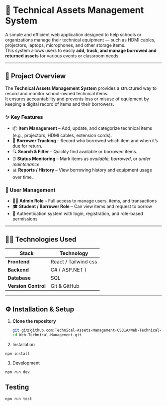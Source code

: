 # 🧰 Technical Assets Management System

A simple and efficient web application designed to help schools or organizations manage their technical equipment — such as HDMI cables, projectors, laptops, microphones, and other storage items.  
This system allows users to easily **add, track, and manage borrowed and returned assets** for various events or classroom needs.

---

## 🎯 Project Overview

The **Technical Assets Management System** provides a structured way to record and monitor school-owned technical items.  
It ensures accountability and prevents loss or misuse of equipment by keeping a digital record of items and their borrowers.

### ✨ Key Features
- 📦 **Item Management** – Add, update, and categorize technical items (e.g., projectors, HDMI cables, extension cords).
- 👥 **Borrower Tracking** – Record who borrowed which item and when it’s due for return.
- 🔍 **Search & Filter** – Quickly find available or borrowed items.
- ⏰ **Status Monitoring** – Mark items as *available*, *borrowed*, or *under maintenance*.
- 📊 **Reports / History** – View borrowing history and equipment usage over time.

### 👥 User Management
- 🧑‍💼 **Admin Role** – Full access to manage users, items, and transactions  
- 🎓 **Student / Borrower Role** – Can view items and request to borrow  
- 🔐 Authentication system with login, registration, and role-based permissions

---

## 🧑‍💻 Technologies Used

| Stack | Technology |
|--------|-------------|
| **Frontend** | React / Tailwind css
| **Backend** | C# ( ASP.NET )
| **Database** | SQL
| **Version Control** | Git & GitHub |

---

## ⚙️ Installation & Setup

1. **Clone the repository**
   ```bash
   git git@github.com:Technical-Assets-Management-CS31A/Web-Technical-Management.git
   cd Web-Technical-Management.git

2. Installation

```text
npm install

```

3. Development

```text
npm run dev
```
## Testing

```text
npm run test
